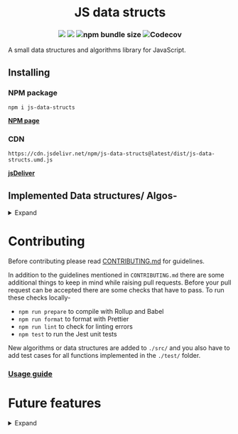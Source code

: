 
<h1 align="center">
JS data structs<br>

</h1>
<h3 align="center">

<img src ="https://img.shields.io/npm/dt/js-data-structs.svg?style=for-the-badge">
<img src ="https://img.shields.io/npm/v/js-data-structs.svg?style=for-the-badge">
<!-- <img alt="jsDelivr hits (npm)" src="https://img.shields.io/jsdelivr/npm/hm/js-data-structs?style=for-the-badge"> -->
<img alt="npm bundle size" src="https://img.shields.io/bundlephobia/min/js-data-structs?style=for-the-badge">
<img alt="Codecov" src="https://img.shields.io/codecov/c/gh/aveek-saha/js-data-structs?style=for-the-badge">
</h3>


A small data structures and algorithms library for JavaScript.

## Installing
### NPM package
```
npm i js-data-structs
```

[**NPM page**](https://www.npmjs.com/package/js-data-structs)

### CDN
```
https://cdn.jsdelivr.net/npm/js-data-structs@latest/dist/js-data-structs.umd.js
```

[**jsDeliver**](https://www.jsdelivr.com/package/npm/js-data-structs)

## Implemented Data structures/ Algos-

<details>
<summary>Expand</summary>

- Trees
    - Binary Trees
    - Binary Search Trees
- Stack
- Queue
    - Priority Queue
- Graph 
    - BFS
    - DFS
    - Topological Sort
    - Dijkstra's Algorithm
- Trie
- Power set
- Heap's algorithm (array permutations)
- Linked List
- Doubly Linked List
- Heap Sort
    - Max heap
    - Min heap
- Z algorithm (pattern matching)
- N Queens
- LZW
    - Encoding
    - Decoding
- Fisher–Yates shuffle Algorithm
- Binary Search
- Rabin Karp
- Levenshtein Distance
    
</details>

# Contributing
 
Before contributing please read [CONTRIBUTING.md](https://github.com/Aveek-Saha/js-data-structs/blob/master/CONTRIBUTING.md) for guidelines.
 
In addition to the guidelines mentioned in `CONTRIBUTING.md` there are some additional things to keep in mind while raising pull requests. Before your pull request can be accepted there are some checks that have to pass. To run these checks locally-
 
- `npm run prepare` to compile with Rollup and Babel
- `npm run format` to format with Prettier
- `npm run lint` to check for linting errors
- `npm test` to run the Jest unit tests
 
New algorithms or data structures are added to `./src/` and you also have to add test cases for all functions implemented in the `./test/` folder.


### [Usage guide](https://data-structs.netlify.com/guide/trees.html)


# Future features
<details>
<summary>Expand</summary>

- [x] Minified version

- [x] Linked List
    - [ ] Circular Linked List
    - [x] Doubly Linked List
- [x] Heapsort
    - [x] Max heap
    - [x] Min heap
- [ ] Suffix trees
- [ ] More Graph algorithms
    - [x] Topological Sort
    - [x] Dijkstra's Algorithm
- [x] LZW
    - [x] Encoding
    - [x] Decoding
</details>